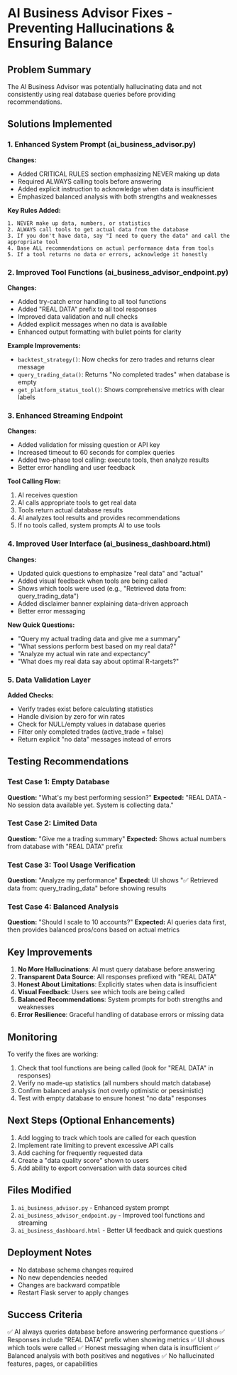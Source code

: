 # AI Business Advisor Fixes - Preventing Hallucinations & Ensuring Balance

## Problem Summary
The AI Business Advisor was potentially hallucinating data and not consistently using real database queries before providing recommendations.

## Solutions Implemented

### 1. Enhanced System Prompt (ai_business_advisor.py)
**Changes:**
- Added CRITICAL RULES section emphasizing NEVER making up data
- Required ALWAYS calling tools before answering
- Added explicit instruction to acknowledge when data is insufficient
- Emphasized balanced analysis with both strengths and weaknesses

**Key Rules Added:**
```
1. NEVER make up data, numbers, or statistics
2. ALWAYS call tools to get actual data from the database
3. If you don't have data, say "I need to query the data" and call the appropriate tool
4. Base ALL recommendations on actual performance data from tools
5. If a tool returns no data or errors, acknowledge it honestly
```

### 2. Improved Tool Functions (ai_business_advisor_endpoint.py)
**Changes:**
- Added try-catch error handling to all tool functions
- Added "REAL DATA" prefix to all tool responses
- Improved data validation and null checks
- Added explicit messages when no data is available
- Enhanced output formatting with bullet points for clarity

**Example Improvements:**
- `backtest_strategy()`: Now checks for zero trades and returns clear message
- `query_trading_data()`: Returns "No completed trades" when database is empty
- `get_platform_status_tool()`: Shows comprehensive metrics with clear labels

### 3. Enhanced Streaming Endpoint
**Changes:**
- Added validation for missing question or API key
- Increased timeout to 60 seconds for complex queries
- Added two-phase tool calling: execute tools, then analyze results
- Better error handling and user feedback

**Tool Calling Flow:**
1. AI receives question
2. AI calls appropriate tools to get real data
3. Tools return actual database results
4. AI analyzes tool results and provides recommendations
5. If no tools called, system prompts AI to use tools

### 4. Improved User Interface (ai_business_dashboard.html)
**Changes:**
- Updated quick questions to emphasize "real data" and "actual"
- Added visual feedback when tools are being called
- Shows which tools were used (e.g., "Retrieved data from: query_trading_data")
- Added disclaimer banner explaining data-driven approach
- Better error messaging

**New Quick Questions:**
- "Query my actual trading data and give me a summary"
- "What sessions perform best based on my real data?"
- "Analyze my actual win rate and expectancy"
- "What does my real data say about optimal R-targets?"

### 5. Data Validation Layer
**Added Checks:**
- Verify trades exist before calculating statistics
- Handle division by zero for win rates
- Check for NULL/empty values in database queries
- Filter only completed trades (active_trade = false)
- Return explicit "no data" messages instead of errors

## Testing Recommendations

### Test Case 1: Empty Database
**Question:** "What's my best performing session?"
**Expected:** "REAL DATA - No session data available yet. System is collecting data."

### Test Case 2: Limited Data
**Question:** "Give me a trading summary"
**Expected:** Shows actual numbers from database with "REAL DATA" prefix

### Test Case 3: Tool Usage Verification
**Question:** "Analyze my performance"
**Expected:** UI shows "✅ Retrieved data from: query_trading_data" before showing results

### Test Case 4: Balanced Analysis
**Question:** "Should I scale to 10 accounts?"
**Expected:** AI queries data first, then provides balanced pros/cons based on actual metrics

## Key Improvements

1. **No More Hallucinations**: AI must query database before answering
2. **Transparent Data Source**: All responses prefixed with "REAL DATA"
3. **Honest About Limitations**: Explicitly states when data is insufficient
4. **Visual Feedback**: Users see which tools are being called
5. **Balanced Recommendations**: System prompts for both strengths and weaknesses
6. **Error Resilience**: Graceful handling of database errors or missing data

## Monitoring

To verify the fixes are working:
1. Check that tool functions are being called (look for "REAL DATA" in responses)
2. Verify no made-up statistics (all numbers should match database)
3. Confirm balanced analysis (not overly optimistic or pessimistic)
4. Test with empty database to ensure honest "no data" responses

## Next Steps (Optional Enhancements)

1. Add logging to track which tools are called for each question
2. Implement rate limiting to prevent excessive API calls
3. Add caching for frequently requested data
4. Create a "data quality score" shown to users
5. Add ability to export conversation with data sources cited

## Files Modified

1. `ai_business_advisor.py` - Enhanced system prompt
2. `ai_business_advisor_endpoint.py` - Improved tool functions and streaming
3. `ai_business_dashboard.html` - Better UI feedback and quick questions

## Deployment Notes

- No database schema changes required
- No new dependencies needed
- Changes are backward compatible
- Restart Flask server to apply changes

## Success Criteria

✅ AI always queries database before answering performance questions
✅ Responses include "REAL DATA" prefix when showing metrics
✅ UI shows which tools were called
✅ Honest messaging when data is insufficient
✅ Balanced analysis with both positives and negatives
✅ No hallucinated features, pages, or capabilities
